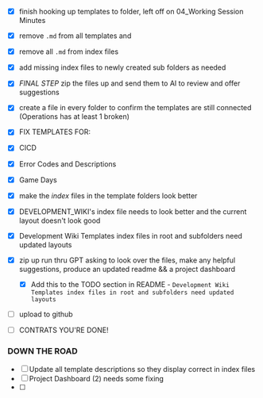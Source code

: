 - [x] finish hooking up templates to folder, left off on 04_Working Session Minutes
- [x] remove `.md` from all templates and 
- [x] remove all `.md` from index files
- [x] add missing index files to newly created sub folders as needed
- [x] *FINAL STEP* zip the files up and send them to AI to review and offer suggestions
- [x] create a file in every folder to confirm the templates are still connected (Operations has at least 1 broken)
- [x] FIX TEMPLATES FOR:
- [x] CICD
- [x] Error Codes and Descriptions
- [x] Game Days
- [x] make the _index_ files in the template folders look better
- [x] DEVELOPMENT_WIKI's index file needs to look better and the current layout doesn't look good
- [x] Development Wiki Templates index files in root and subfolders need updated layouts
- [x] zip up run thru GPT asking to look over the files, make any helpful suggestions, produce an updated readme && a project dashboard
	- [x] Add this to the TODO section in README - `Development Wiki Templates index files in root and subfolders need updated layouts`
- [ ] upload to github
- [ ] CONTRATS YOU'RE DONE!



### DOWN THE ROAD
- [ ] Update all template descriptions so they display correct in index files
- [ ] Project Dashboard (2) needs some fixing
- [ ] 